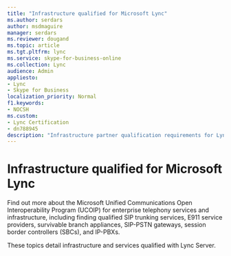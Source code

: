 ```yaml
---
title: "Infrastructure qualified for Microsoft Lync"
ms.author: serdars
author: msdmaguire
manager: serdars
ms.reviewer: dougand
ms.topic: article
ms.tgt.pltfrm: lync
ms.service: skype-for-business-online
ms.collection: Lync
audience: Admin
appliesto:
- Lync
- Skype for Business 
localization_priority: Normal
f1.keywords:
- NOCSH
ms.custom:
- Lync Certification
- dn788945
description: "Infrastructure partner qualification requirements for Lync."
---
```



<!-- building this page out now because I need to add art and I need to use one of the bookmarks. --->

# Infrastructure qualified for Microsoft Lync

Find out more about the Microsoft Unified Communications Open Interoperability Program (UCOIP) for enterprise telephony services and infrastructure, including finding qualified SIP trunking services, E911 service providers, survivable branch appliances, SIP-PSTN gateways, session border controllers (SBCs), and IP-PBXs.

These topics detail infrastructure and services qualified with Lync Server. <!-- note that this was the landing page with tiles that have  become pages -->


